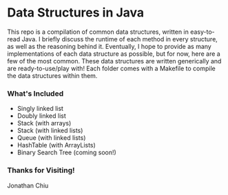 # Data Structures in Java
This repo is a compilation of common data structures, written in easy-to-read Java. I briefly discuss the runtime of each method in every structure, as well as the reasoning behind it. Eventually, I hope to provide as many implementations of each data structure as possible, but for now, here are a few of the most common. 
These data structures are written generically and are ready-to-use/play with! Each folder comes with a Makefile to compile the data structures within them. 

### What's Included
* Singly linked list
* Doubly linked list
* Stack (with arrays)
* Stack (with linked lists)
* Queue (with linked lists)
* HashTable (with ArrayLists)
* Binary Search Tree (coming soon!)

### Thanks for Visiting!
Jonathan Chiu
